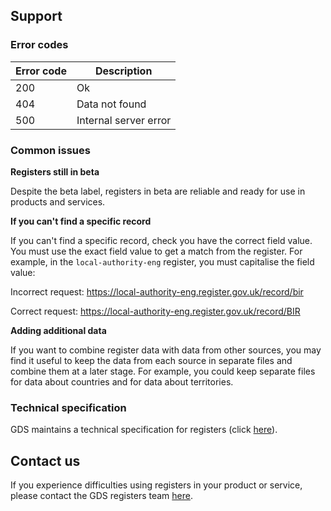 ## Support 

### Error codes

| Error code | Description           |
|------------|-----------------------|
| 200        | Ok                    |
| 404        | Data not found        |
| 500        | Internal server error |

### Common issues

**Registers still in beta**

Despite the beta label, registers in beta are reliable and ready for use in products and services.

**If you can't find a specific record**

If you can't find a specific record, check you have the correct field value. You must use the exact field value to get a match from the register. For example, in the `local-authority-eng` register, you must capitalise the field value: 

Incorrect request: https://local-authority-eng.register.gov.uk/record/bir

Correct request: https://local-authority-eng.register.gov.uk/record/BIR

**Adding additional data**

If you want to combine register data with data from other sources, you may find it useful to keep the data from each source in separate files and combine them at a later stage. For example, you could keep separate files for data about countries and for data about territories.

### Technical specification

GDS maintains a technical specification for registers (click [here](https://openregister.github.io/specification/)).

## Contact us 

If you experience difficulties using registers in your product or service, please contact the GDS registers team [here](https://registers.cloudapps.digital/support.html).

